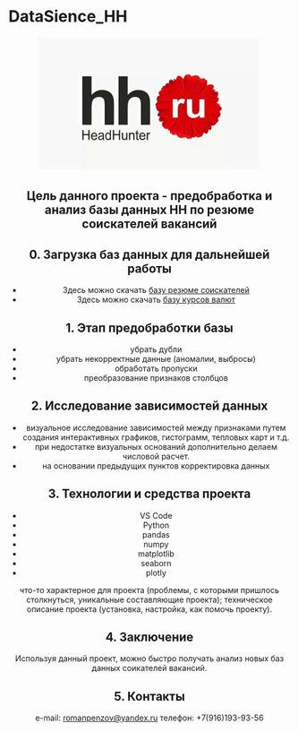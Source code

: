 # DataSience_HH
<center> <img src = https://raw.githubusercontent.com/AndreyRysistov/DatasetsForPandas/main/hh%20label.jpg alt="drawing" style="width:400px;">

## Цель данного проекта - предобработка и анализ базы данных HH по резюме соискателей вакансий

## 0. Загрузка баз данных для дальнейшей работы
* Здесь можно скачать [базу резюме соискателей](https://drive.google.com/file/d/1mPJqXHknEuHIZd1ZDfIVi9_evf7zIzhG/view?usp=sharing "база резюме соискателей")
* Здесь можно скачать [базу курсов валют](https://drive.google.com/file/d/17xElUDmlxLGnw3bXFZzkn2itSBgT2DKY/view?usp=sharing "база курсов валют") 

## 1. Этап предобработки базы
* убрать дубли
* убрать некорректные данные (аномалии, выбросы)
* обработать пропуски
* преобразование признаков столбцов

## 2. Исследование зависимостей данных
* визуальное исследование зависимостей между признаками путем создания интерактивных графиков, гистограмм, тепловых карт и т.д.
* при недостатке визуальных оснований дополнительно делаем числовой расчет.
* на основании предыдущих пунктов корректировка данных
</left>

## 3. Технологии и средства проекта
* VS Code
* Python
* pandas
* numpy
* matplotlib
* seaborn
* plotly

что-то характерное для проекта (проблемы, с которыми пришлось столкнуться, уникальные составляющие проекта);
техническое описание проекта (установка, настройка, как помочь проекту).

## 4. Заключение
Используя данный проект, можно быстро получать анализ новых баз данных соикателей вакансий.

## 5. Контакты
e-mail: romanpenzov@yandex.ru
телефон: +7(916)193-93-56